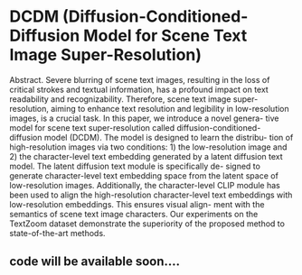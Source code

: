 # DCDM (Diffusion-Conditioned-Diffusion Model for Scene Text Image Super-Resolution)
Abstract. Severe blurring of scene text images, resulting in the loss
of critical strokes and textual information, has a profound impact on
text readability and recognizability. Therefore, scene text image super-
resolution, aiming to enhance text resolution and legibility in low-resolution
images, is a crucial task. In this paper, we introduce a novel genera-
tive model for scene text super-resolution called diffusion-conditioned-
diffusion model (DCDM). The model is designed to learn the distribu-
tion of high-resolution images via two conditions: 1) the low-resolution
image and 2) the character-level text embedding generated by a latent
diffusion text model. The latent diffusion text module is specifically de-
signed to generate character-level text embedding space from the latent
space of low-resolution images. Additionally, the character-level CLIP
module has been used to align the high-resolution character-level text
embeddings with low-resolution embeddings. This ensures visual align-
ment with the semantics of scene text image characters. Our experiments
on the TextZoom dataset demonstrate the superiority of the proposed
method to state-of-the-art methods.

## code will be available soon....
